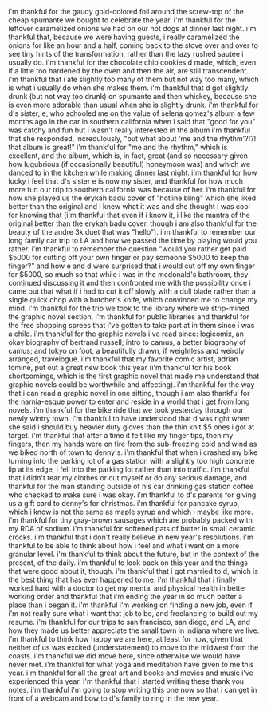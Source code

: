 i'm thankful for the gaudy gold-colored foil around the screw-top of the cheap spumante we bought to celebrate the year. i'm thankful for the leftover caramelized onions we had on our hot dogs at dinner last night. i'm thankful that, because we were having guests, i really caramelized the onions for like an hour and a half, coming back to the stove over and over to see tiny hints of the transformation, rather than the lazy rushed sautee i usually do. i'm thankful for the chocolate chip cookies d made, which, even if a little too hardened by the oven and then the air, are still transcendent. i'm thankful that i ate slightly too many of them but not way too many, which is what i usually do when she makes them. i'm thankful that d got slightly drunk (but not way too drunk) on spumante and then whiskey, because she is even more adorable than usual when she is slightly drunk. i'm thankful for d's sister, e, who schooled me on the value of selena gomez's album a few months ago in the car in southern california when i said that "good for you" was catchy and fun but i wasn't really interested in the album i'm thankful that she responded, incredulously, "but what about 'me and the rhythm'?!?! that album is great!" i'm thankful for "me and the rhythm," which is excellent, and the album, which is, in fact, great (and so necessary given how lugubrious (if occasionally beautiful) honeymoon was) and which we danced to in the kitchen while making dinner last night. i'm thankful for how lucky i feel that d's sister e is now my sister, and thankful for how much more fun our trip to southern california was because of her. i'm thankful for how she played us the erykah badu cover of "hotline bling" which she liked better than the original and i knew what it was and she thought i was cool for knowing that (i'm thankful that even if i know it, i like the mantra of the original better than the erykah badu cover, though i am also thankful for the beauty of the andre 3k duet that was "hello"). i'm thankful to remember our long family car trip to LA and how we passed the time by playing would you rather. i'm thankful to remember the question "would you rather get paid $5000 for cutting off your own finger or pay someone $5000 to keep the finger?" and how e and d were surprised that i would cut off my own finger for $5000, so much so that while i was in the mcdonald's bathroom, they continued discussing it and then confronted me with the possibility once i came out that what if i had to cut it off slowly with a dull blade rather than a single quick chop with a butcher's knife, which convinced me to change my mind. i'm thankful for the trip we took to the library where we strip-mined the graphic novel section. i'm thankful for public libraries and thankful for the free shopping sprees that i've gotten to take part at in them since i was a child. i'm thankful for the graphic novels i've read since: logicomix, an okay biography of bertrand russell; intro to camus, a better biography of camus; and tokyo on foot, a beautifully drawn, if weightless and weirdly arranged, travelogue. i'm thankful that my favorite comic artist, adrian tomine, put out a great new book this year (i'm thankful for his book shortcomings, which is the first graphic novel that made me understand that graphic novels could be worthwhile and affecting). i'm thankful for the way that i can read a graphic novel in one sitting, though i am also thankful for the narnia-esque power to enter and reside in a world that i get from long novels. i'm thankful for the bike ride that we took yesterday through our newly wintry town. i'm thankful to have understood that d was right when she said i should buy heavier duty gloves than the thin knit $5 ones i got at target. i'm thankful that after a time it felt like my finger tips, then my fingers, then my hands were on fire from the sub-freezing cold and wind as we biked north of town to denny's. i'm thankful that when i crashed my bike turning into the parking lot of a gas station with a slightly too high concrete lip at its edge, i fell into the parking lot rather than into traffic. i'm thankful that i didn't tear my clothes or cut myself or do any serious damage, and thankful for the man standing outside of his car drinking gas station coffee who checked to make sure i was okay. i'm thankful to d's parents for giving us a gift card to denny's for christmas. i'm thankful for pancake syrup, which i know is not the same as maple syrup and which i maybe like more. i'm thankful for tiny gray-brown sausages which are probably packed with my RDA of sodium. i'm thankful for softened pats of butter in small ceramic crocks. i'm thankful that i don't really believe in new year's resolutions. i'm thankful to be able to think about how i feel and what i want on a more granular level. i'm thankful to think about the future, but in the context of the present, of the daily. i'm thankful to look back on this year and the things that were good about it, though. i'm thankful that i got married to d, which is the best thing that has ever happened to me. i'm thankful that i finally worked hard with a doctor to get my mental and physical health in better working order and thankful that i'm ending the year in so much better a place than i began it. i'm thankful i'm working on finding a new job, even if i'm not really sure what i want that job to be, and freelancing to build out my resume. i'm thankful for our trips to san francisco, san diego, and LA, and how they made us better appreciate the small town in indiana where we live. i'm thankful to think how happy we are here, at least for now, given that neither of us was excited (understatement) to move to the midwest from the coasts. i'm thankful we did move here, since otherwise we would have never met. i'm thankful for what yoga and meditation have given to me this year. i'm thankful for all the great art and books and movies and music i've experienced this year. i'm thankful that i started writing these thank you notes. i'm thankful i'm going to stop writing this one now so that i can get in front of a webcam and bow to d's family to ring in the new year.